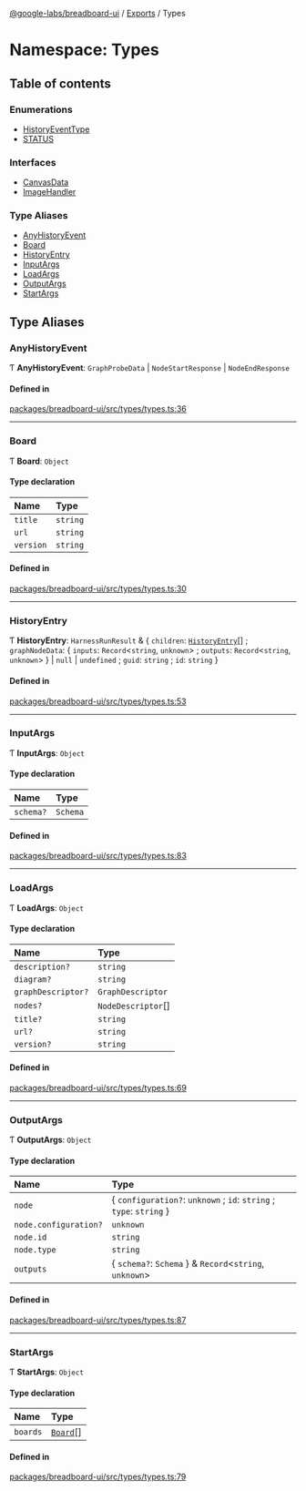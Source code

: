 [@google-labs/breadboard-ui](../README.md) / [Exports](../modules.md) / Types

# Namespace: Types

## Table of contents

### Enumerations

- [HistoryEventType](../enums/Types.HistoryEventType.md)
- [STATUS](../enums/Types.STATUS.md)

### Interfaces

- [CanvasData](../interfaces/Types.CanvasData.md)
- [ImageHandler](../interfaces/Types.ImageHandler.md)

### Type Aliases

- [AnyHistoryEvent](Types.md#anyhistoryevent)
- [Board](Types.md#board)
- [HistoryEntry](Types.md#historyentry)
- [InputArgs](Types.md#inputargs)
- [LoadArgs](Types.md#loadargs)
- [OutputArgs](Types.md#outputargs)
- [StartArgs](Types.md#startargs)

## Type Aliases

### AnyHistoryEvent

Ƭ **AnyHistoryEvent**: `GraphProbeData` \| `NodeStartResponse` \| `NodeEndResponse`

#### Defined in

[packages/breadboard-ui/src/types/types.ts:36](https://github.com/breadboard-ai/breadboard/blob/4af8d5b0/packages/breadboard-ui/src/types/types.ts#L36)

___

### Board

Ƭ **Board**: `Object`

#### Type declaration

| Name | Type |
| :------ | :------ |
| `title` | `string` |
| `url` | `string` |
| `version` | `string` |

#### Defined in

[packages/breadboard-ui/src/types/types.ts:30](https://github.com/breadboard-ai/breadboard/blob/4af8d5b0/packages/breadboard-ui/src/types/types.ts#L30)

___

### HistoryEntry

Ƭ **HistoryEntry**: `HarnessRunResult` & \{ `children`: [`HistoryEntry`](Types.md#historyentry)[] ; `graphNodeData`: \{ `inputs`: `Record`\<`string`, `unknown`\> ; `outputs`: `Record`\<`string`, `unknown`\>  } \| ``null`` \| `undefined` ; `guid`: `string` ; `id`: `string`  }

#### Defined in

[packages/breadboard-ui/src/types/types.ts:53](https://github.com/breadboard-ai/breadboard/blob/4af8d5b0/packages/breadboard-ui/src/types/types.ts#L53)

___

### InputArgs

Ƭ **InputArgs**: `Object`

#### Type declaration

| Name | Type |
| :------ | :------ |
| `schema?` | `Schema` |

#### Defined in

[packages/breadboard-ui/src/types/types.ts:83](https://github.com/breadboard-ai/breadboard/blob/4af8d5b0/packages/breadboard-ui/src/types/types.ts#L83)

___

### LoadArgs

Ƭ **LoadArgs**: `Object`

#### Type declaration

| Name | Type |
| :------ | :------ |
| `description?` | `string` |
| `diagram?` | `string` |
| `graphDescriptor?` | `GraphDescriptor` |
| `nodes?` | `NodeDescriptor`[] |
| `title?` | `string` |
| `url?` | `string` |
| `version?` | `string` |

#### Defined in

[packages/breadboard-ui/src/types/types.ts:69](https://github.com/breadboard-ai/breadboard/blob/4af8d5b0/packages/breadboard-ui/src/types/types.ts#L69)

___

### OutputArgs

Ƭ **OutputArgs**: `Object`

#### Type declaration

| Name | Type |
| :------ | :------ |
| `node` | \{ `configuration?`: `unknown` ; `id`: `string` ; `type`: `string`  } |
| `node.configuration?` | `unknown` |
| `node.id` | `string` |
| `node.type` | `string` |
| `outputs` | \{ `schema?`: `Schema`  } & `Record`\<`string`, `unknown`\> |

#### Defined in

[packages/breadboard-ui/src/types/types.ts:87](https://github.com/breadboard-ai/breadboard/blob/4af8d5b0/packages/breadboard-ui/src/types/types.ts#L87)

___

### StartArgs

Ƭ **StartArgs**: `Object`

#### Type declaration

| Name | Type |
| :------ | :------ |
| `boards` | [`Board`](Types.md#board)[] |

#### Defined in

[packages/breadboard-ui/src/types/types.ts:79](https://github.com/breadboard-ai/breadboard/blob/4af8d5b0/packages/breadboard-ui/src/types/types.ts#L79)
